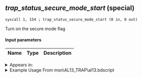 ## *trap_status_secure_mode_start* (special)

`syscall 1, 154 ; trap_status_secure_mode_start (0 in, 0 out)`

Turn on the secure mode flag

#### Input parameters
| Name | Type | Description
|------|------|------------




<details>
	<summary>Appears in:</summary>
| filename | Entity (obj)
|----------|-------------
| msn\AL13_TRAP\al13.bdscript       |           
| msn\AL13_TRAP_FREE\al13.bdscript       |           
| msn\AL13_TRAP_FREE2\al13.bdscript       |           
| obj\F_EH110\f_eh.bdscript       | ((F) Rising building (EH))          

</details>

<details>
	<summary>Example Usage From msn\AL13_TRAP\al13.bdscript</summary>
```plaintext
L182:
 syscall 1, 154 ; trap_status_secure_mode_start (0 in, 0 out)
 pushFromFWp W8
 pushImm 11
 add 
 syscall 1, 37 ; trap_bg_show (1 in, 0 out)
 pushImmf 100
 gosub 4, L255
 pushFromFWp W8
 pushImm 1
 add 
 syscall 1, 36 ; trap_bg_hide (1 in, 0 out)
 pushFromFWp W8
 pushImm 1
 sub 
 eqz 
 jz L221
 pushImm 14144
 syscall 4, 4 ; trap_mission_information (1 in, 0 out)
 jmp L221
```
</details>

